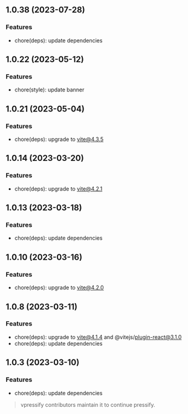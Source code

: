 ## 1.0.38 (2023-07-28)

### Features

- chore(deps): update dependencies

## 1.0.22 (2023-05-12)

### Features

- chore(style): update banner

## 1.0.21 (2023-05-04)

### Features

- chore(deps): upgrade to vite@4.3.5

## 1.0.14 (2023-03-20)

### Features

- chore(deps): upgrade to vite@4.2.1

## 1.0.13 (2023-03-18)

### Features

- chore(deps): update dependencies

## 1.0.10 (2023-03-16)

### Features

- chore(deps): upgrade to vite@4.2.0

## 1.0.8 (2023-03-11)

### Features

- chore(deps): upgrade to vite@4.1.4 and @vitejs/plugin-react@3.1.0
- chore(deps): update dependencies

## 1.0.3 (2023-03-10)

### Features

- chore(deps): update dependencies

> vpressify contributors maintain it to continue pressify.
